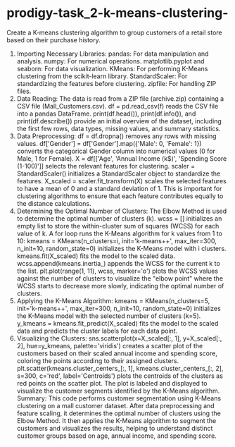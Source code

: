 # prodigy-task_2-k-means-clustering-
Create a K-means clustering algorithm to group customers of a retail store based on their purchase history.
1. Importing Necessary Libraries:
pandas: For data manipulation and analysis.
numpy: For numerical operations.
matplotlib.pyplot and seaborn: For data visualization.
KMeans: For performing K-Means clustering from the scikit-learn library.
StandardScaler: For standardizing the features before clustering.
zipfile: For handling ZIP files.
2. Data Reading:
The data is read from a ZIP file (archive.zip) containing a CSV file (Mall_Customers.csv).
df = pd.read_csv(f) reads the CSV file into a pandas DataFrame.
print(df.head()), print(df.info()), and print(df.describe()) provide an initial overview of the dataset, including the first few rows, data types, missing values, and summary statistics.
3. Data Preprocessing:
df = df.dropna() removes any rows with missing values.
df['Gender'] = df['Gender'].map({'Male': 0, 'Female': 1}) converts the categorical Gender column into numerical values (0 for Male, 1 for Female).
X = df[['Age', 'Annual Income (k$)', 'Spending Score (1-100)']] selects the relevant features for clustering.
scaler = StandardScaler() initializes a StandardScaler object to standardize the features.
X_scaled = scaler.fit_transform(X) scales the selected features to have a mean of 0 and a standard deviation of 1. This is important for clustering algorithms to ensure that each feature contributes equally to the distance calculations.
4. Determining the Optimal Number of Clusters:
The Elbow Method is used to determine the optimal number of clusters (k).
wcss = [] initializes an empty list to store the within-cluster sum of squares (WCSS) for each value of k.
A for loop runs the K-Means algorithm for k values from 1 to 10:
kmeans = KMeans(n_clusters=i, init='k-means++', max_iter=300, n_init=10, random_state=0) initializes the K-Means model with i clusters.
kmeans.fit(X_scaled) fits the model to the scaled data.
wcss.append(kmeans.inertia_) appends the WCSS for the current k to the list.
plt.plot(range(1, 11), wcss, marker='o') plots the WCSS values against the number of clusters to visualize the "elbow point" where the WCSS starts to decrease more slowly, indicating the optimal number of clusters.
5. Applying the K-Means Algorithm:
kmeans = KMeans(n_clusters=5, init='k-means++', max_iter=300, n_init=10, random_state=0) initializes the K-Means model with the selected number of clusters (k=5).
y_kmeans = kmeans.fit_predict(X_scaled) fits the model to the scaled data and predicts the cluster labels for each data point.
6. Visualizing the Clusters:
sns.scatterplot(x=X_scaled[:, 1], y=X_scaled[:, 2], hue=y_kmeans, palette='viridis') creates a scatter plot of the customers based on their scaled annual income and spending score, coloring the points according to their assigned clusters.
plt.scatter(kmeans.cluster_centers_[:, 1], kmeans.cluster_centers_[:, 2], s=300, c='red', label='Centroids') plots the centroids of the clusters as red points on the scatter plot.
The plot is labeled and displayed to visualize the customer segments identified by the K-Means algorithm.
Summary:
This code performs customer segmentation using K-Means clustering on a mall customer dataset. After data preprocessing and feature scaling, it determines the optimal number of clusters using the Elbow Method. It then applies the K-Means algorithm to segment the customers and visualizes the results, helping to understand distinct customer groups based on age, annual income, and spending score.

